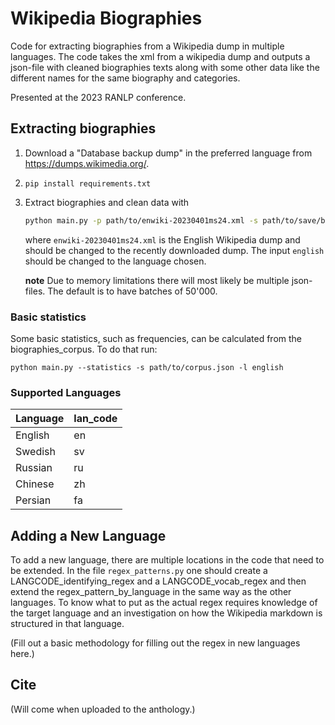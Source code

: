 # Wikipedia Biographies

Code for extracting biographies from a Wikipedia dump in multiple languages. The code takes the xml from a wikipedia dump and outputs a json-file with cleaned biographies texts along with some other data like the different names for the same biography and categories.

Presented at the 2023 RANLP conference.


## Extracting biographies

1. Download a "Database backup dump" in the preferred language from https://dumps.wikimedia.org/.
2. ```
   pip install requirements.txt 
    ```

3. Extract biographies and clean data with 
    ```sh
    python main.py -p path/to/enwiki-20230401ms24.xml -s path/to/save/biographies_corpus.json -l english
    ```
    where ``enwiki-20230401ms24.xml`` is the English Wikipedia dump and should be changed to the recently downloaded dump. The input ``english`` should be changed to the language chosen.

    __note__ Due to memory limitations there will most likely be multiple json-files. The default is to have batches of 50'000.


### Basic statistics
Some basic statistics, such as frequencies, can be calculated from the biographies_corpus. To do that run: 

```
python main.py --statistics -s path/to/corpus.json -l english
```

### Supported Languages

|Language | lan_code |
|--- | --- |
|English | en |
|Swedish | sv |
|Russian | ru |
|Chinese | zh |
|Persian | fa |


## Adding a New Language 

To add a new language, there are multiple locations in the code that need to be extended. In the file ``regex_patterns.py`` one should create a LANGCODE_identifying_regex and a LANGCODE_vocab_regex and then extend the regex_pattern_by_language in the same way as the other languages. To know what to put as the actual regex requires knowledge of the target language and an investigation on how the Wikipedia markdown is structured in that language.

(Fill out a basic methodology for filling out the regex in new languages here.)

## Cite 

(Will come when uploaded to the anthology.)